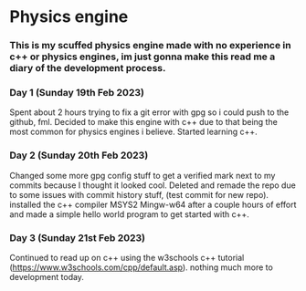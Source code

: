 <h1>Physics engine</h1>

<h3>This is my scuffed physics engine made with no experience in c++ or physics engines, im just gonna make this read me a diary of the development process.</h3>

<h3>Day 1 (Sunday 19th Feb 2023)</h3>

Spent about 2 hours trying to fix a git error with gpg so i could push to the github, fml.
Decided to make this engine with c++ due to that being the most common for physics engines i believe.
Started learning c++.

<h3>Day 2 (Sunday 20th Feb 2023)</h3>

Changed some more gpg config stuff to get a verified mark next to my commits because I thought it looked cool.
Deleted and remade the repo due to some issues with commit history stuff, (test commit for new repo).
installed the c++ compiler MSYS2 Mingw-w64 after a couple hours of effort and made a simple hello world program to get started with c++.

<h3>Day 3 (Sunday 21st Feb 2023)</h3>

Continued to read up on c++ using the w3schools c++ tutorial (https://www.w3schools.com/cpp/default.asp).
nothing much more to development today.
